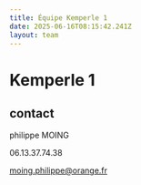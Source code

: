 ```yaml
---
title: Équipe Kemperle 1
date: 2025-06-16T08:15:42.241Z
layout: team
---
```


# Kemperle 1



## contact 

philippe MOING

06.13.37.74.38 

moing.philippe@orange.fr

